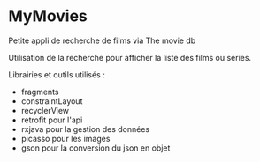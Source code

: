 # MyMovies
Petite appli de recherche de films via The movie db

Utilisation de la recherche pour afficher la liste des films ou séries.

Librairies et outils utilisés :
- fragments
- constraintLayout
- recyclerView
- retrofit pour l'api
- rxjava pour la gestion des données
- picasso pour les images
- gson pour la conversion du json en objet
